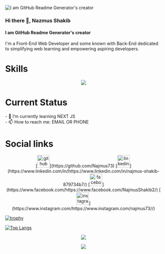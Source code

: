 ![I am GitHub Readme Generator's creator](https://media.licdn.com/dms/image/D5616AQEI3OeRhpjMaQ/profile-displaybackgroundimage-shrink_350_1400/0/1702125426463?e=1707350400&v=beta&t=3g3NVhBEWel-uvyty2pnV8zcld7j7-yv6hOJ0VvD5lY)

### Hi there 👋, Nazmus Shakib
#### I am GitHub Readme Generator's creator

I'm a Front-End Web Developer and some known with Back-End dedicated to simplifying web learning and empowering aspiring developers.

<h1>Skills</h1>
<p align="center">
  <a href="https://skillicons.dev">
    <img src="https://skillicons.dev/icons?i=html,css,tailwind,firebase,js,react,vite,nodejs,mongodb,express,vscode" />
  </a>
</p>

<h1>Current Status</h1>
- 🌱 I’m currently learning NEXT JS <br/>
- 📫 How to reach me: EMAIL OR  PHONE 

<h1>Social links</h1>

<p align="center">
[<img src='https://cdn.jsdelivr.net/npm/simple-icons@3.0.1/icons/github.svg' alt='github' height='40'>](https://github.com/Najmus73)  [<img src='https://cdn.jsdelivr.net/npm/simple-icons@3.0.1/icons/linkedin.svg' alt='linkedin' height='40'>](https://www.linkedin.com/in/https://www.linkedin.com/in/najmus-shakib-879734b7/)  [<img src='https://cdn.jsdelivr.net/npm/simple-icons@3.0.1/icons/facebook.svg' alt='facebook' height='40'>](https://www.facebook.com/https://www.facebook.com/NajmusShakib2/)  [<img src='https://cdn.jsdelivr.net/npm/simple-icons@3.0.1/icons/instagram.svg' alt='instagram' height='40'>](https://www.instagram.com/https://www.instagram.com/najmus73//)
</p>    

[![trophy](https://github-profile-trophy.vercel.app/?username=Najmus73)](https://github.com/ryo-ma/github-profile-trophy)


<p align="center">

[![Top Langs](https://github-readme-stats.vercel.app/api/top-langs/?username=Najmus73)](https://github.com/anuraghazra/github-readme-stats)
</p>

<p align="center">
    <img src="https://github-readme-stats.vercel.app/api?username=Najmus73&show_icons=true" />
</p>  

  
<p align="center">
    <img src="https://streak-stats.demolab.com/?user=Najmus73" />
</p>



